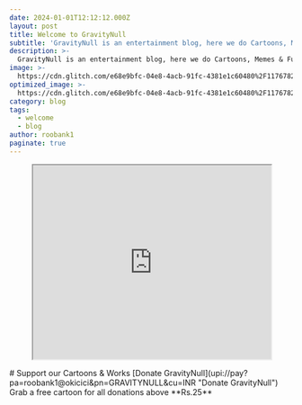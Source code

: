 ```yaml
---
date: 2024-01-01T12:12:12.000Z
layout: post
title: Welcome to GravityNull
subtitle: 'GravityNull is an entertainment blog, here we do Cartoons, Memes & Fun :D'
description: >-
  GravityNull is an entertainment blog, here we do Cartoons, Memes & Fun :D
image: >-
  https://cdn.glitch.com/e68e9bfc-04e8-4acb-91fc-4381e1c60480%2F117678222_3241061209325910_6383338474867901194_o.jpg?v=1611649078280
optimized_image: >-
  https://cdn.glitch.com/e68e9bfc-04e8-4acb-91fc-4381e1c60480%2F117678222_3241061209325910_6383338474867901194_o.jpg?v=1611649078280
category: blog
tags:
  - welcome
  - blog
author: roobank1
paginate: true
---
```

<figure class="video_container">
<iframe src="https://docs.google.com/presentation/d/1u45y6pOuK7m4F-8vOhgWwmvoM0DylpZ8bi964mvnmLs/embed?start=true&loop=true&delayms=3000" frameborder="1" width="100%" height="345px" allowfullscreen="true" mozallowfullscreen="true" webkitallowfullscreen="true"></iframe>
</figure>
# Support our Cartoons & Works
[Donate GravityNull](upi://pay?pa=roobank1@okicici&pn=GRAVITYNULL&cu=INR "Donate GravityNull")
Grab a free cartoon for all donations above **Rs.25**



